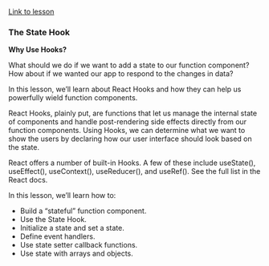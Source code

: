 [Link to lesson](https://www.codecademy.com/courses/react-101/lessons/the-state-hook/exercises/why-use-hooks)



### The State Hook

**Why Use Hooks?**

What should we do if we want to add a state to our function component? How about if we wanted our app to respond to the changes in data?

In this lesson, we’ll learn about React Hooks and how they can help us powerfully wield function components.

React Hooks, plainly put, are functions that let us manage the internal state of components and handle post-rendering side effects directly from our function components. Using Hooks, we can determine what we want to show the users by declaring how our user interface should look based on the state.

React offers a number of built-in Hooks. A few of these include useState(), useEffect(), useContext(), useReducer(), and useRef(). See the full list in the React docs.

In this lesson, we’ll learn how to:

- Build a “stateful” function component.
- Use the State Hook.
- Initialize a state and set a state.
- Define event handlers.
- Use state setter callback functions.
- Use state with arrays and objects.
